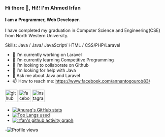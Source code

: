 ### Hi there 👋, Hi!! I'm Ahmed Irfan
#### I am a Programmer, Web Developer.
I have completed my graduation in Computer Science and Engineering(CSE) from North Western University.

Skills: Java / Java/ JavaScript/ HTML / CSS/PHP/Laravel

- 🔭 I’m currently working on Laravel 
- 🌱 I’m currently learning Competitive Programming  
- 👯 I’m looking to collaborate on Github 
- 🤔 I’m looking for help with Java 
- 💬 Ask me about Java and Laravel 
- 📫 How to reach me: https://www.facebook.com/annantogourob83/ 


[<img src='https://cdn.jsdelivr.net/npm/simple-icons@3.0.1/icons/github.svg' alt='github' height='40'>](https://github.com/https://github.com/Irfanbd)  [<img src='https://cdn.jsdelivr.net/npm/simple-icons@3.0.1/icons/facebook.svg' alt='facebook' height='40'>](https://www.facebook.com/https://www.facebook.com/annantogourob83/)  [<img src='https://cdn.jsdelivr.net/npm/simple-icons@3.0.1/icons/instagram.svg' alt='instagram' height='40'>](https://www.instagram.com/https://www.instagram.com/annantogourob//)  


- [![Anurag's GitHub stats](https://github-readme-stats.vercel.app/api?username=Irfanbd)](https://github.com/anuraghazra/github-readme-stats)
- [![Top Langs used](https://github-readme-stats.vercel.app/api/top-langs/?username=Irfanbd&langs_count=8)](https://github.com/anuraghazra/github-readme-stats)
- [![Irfan's github activity graph](https://activity-graph.herokuapp.com/graph?username=Irfanbd&theme=dracula)](https://github.com/ashutosh00710/github-readme-activity-graph)

-![Profile views](https://gpvc.arturio.dev/Irfanbd)






